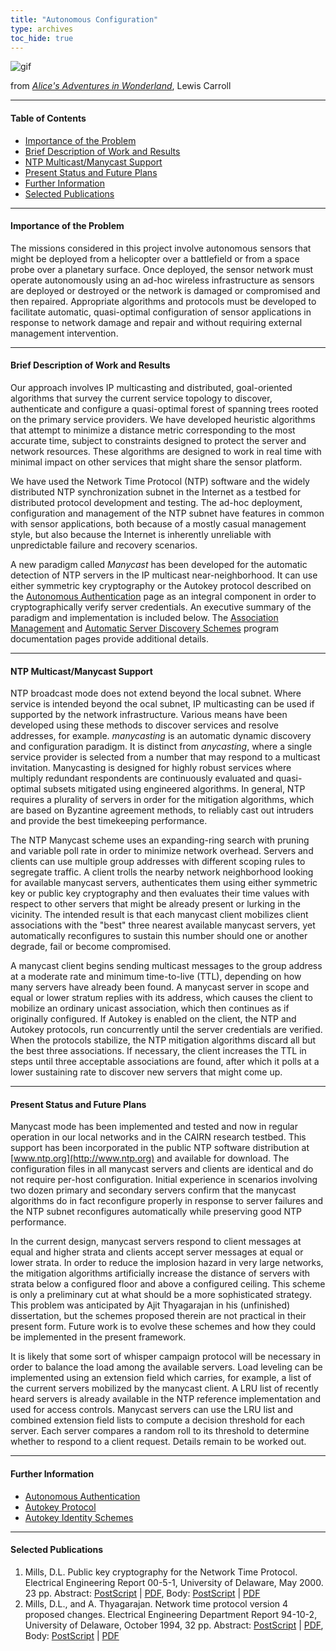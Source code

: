 ```yaml
---
title: "Autonomous Configuration"
type: archives
toc_hide: true
---
```


![gif](/archives/pic/rabbit.gif)

from [_Alice's Adventures in Wonderland_](/reflib/pictures), Lewis Carroll

* * *

#### Table of Contents

*   [Importance of the Problem](/reflib/autocfg/#importance-of-the-problem)
*   [Brief Description of Work and Results](/reflib/autocfg/#brief-description-of-work-and-results)
*   [NTP Multicast/Manycast Support](/reflib/autocfg/#ntp-multicastmanycast-support)
*   [Present Status and Future Plans](/reflib/autocfg/#present-status-and-future-plans)
*   [Further Information](/reflib/autocfg/#further-information)
*   [Selected Publications](/reflib/autocfg/#selected-publications)

* * *

#### Importance of the Problem

The missions considered in this project involve autonomous sensors that might be deployed from a helicopter over a battlefield or from a space probe over a planetary surface. Once deployed, the sensor network must operate autonomously using an ad-hoc wireless infrastructure as sensors are deployed or destroyed or the network is damaged or compromised and then repaired. Appropriate algorithms and protocols must be developed to facilitate automatic, quasi-optimal configuration of sensor applications in response to network damage and repair and without requiring external management intervention.

* * *

#### Brief Description of Work and Results

Our approach involves IP multicasting and distributed, goal-oriented algorithms that survey the current service topology to discover, authenticate and configure a quasi-optimal forest of spanning trees rooted on the primary service providers. We have developed heuristic algorithms that attempt to minimize a distance metric corresponding to the most accurate time, subject to constraints designed to protect the server and network resources. These algorithms are designed to work in real time with minimal impact on other services that might share the sensor platform.

We have used the Network Time Protocol (NTP) software and the widely distributed NTP synchronization subnet in the Internet as a testbed for distributed protocol development and testing. The ad-hoc deployment, configuration and management of the NTP subnet have features in common with sensor applications, both because of a mostly casual management style, but also because the Internet is inherently unreliable with unpredictable failure and recovery scenarios.

A new paradigm called _Manycast_ has been developed for the automatic detection of NTP servers in the IP multicast near-neighborhood. It can use either symmetric key cryptography or the Autokey protocol described on the [Autonomous Authentication](/reflib/autokey) page as an integral component in order to cryptographically verify server credentials. An executive summary of the paradigm and implementation is included below. The [Association Management](/archives/4.2.8-series/assoc) and [Automatic Server Discovery Schemes](/archives/4.2.8-series/discover) program documentation pages provide additional details.

* * *

#### NTP Multicast/Manycast Support

NTP broadcast mode does not extend beyond the local subnet. Where service is intended beyond the ocal subnet, IP multicasting can be used if supported by the network infrastructure. Various means have been developed using these methods to discover services and resolve addresses, for example. _manycasting_ is an automatic dynamic discovery and configuration paradigm. It is distinct from _anycasting_, where a single service provider is selected from a number that may respond to a multicast invitation. Manycasting is designed for highly robust services where multiply redundant respondents are continuously evaluated and quasi-optimal subsets mitigated using engineered algorithms. In general, NTP requires a plurality of servers in order for the mitigation algorithms, which are based on Byzantine agreement methods, to reliably cast out intruders and provide the best timekeeping performance.

The NTP Manycast scheme uses an expanding-ring search with pruning and variable poll rate in order to minimize network overhead. Servers and clients can use multiple group addresses with different scoping rules to segregate traffic. A client trolls the nearby network neighborhood looking for available manycast servers, authenticates them using either symmetric key or public key cryptography and then evaluates their time values with respect to other servers that might be already present or lurking in the vicinity. The intended result is that each manycast client mobilizes client associations with the "best" three nearest available manycast servers, yet automatically reconfigures to sustain this number should one or another degrade, fail or become compromised.

A manycast client begins sending multicast messages to the group address at a moderate rate and minimum time-to-live (TTL), depending on how many servers have already been found. A manycast server in scope and equal or lower stratum replies with its address, which causes the client to mobilize an ordinary unicast association, which then continues as if originally configured. If Autokey is enabled on the client, the NTP and Autokey protocols, run concurrently until the server credentials are verified. When the protocols stabilize, the NTP mitigation algorithms discard all but the best three associations. If necessary, the client increases the TTL in steps until three acceptable associations are found, after which it polls at a lower sustaining rate to discover new servers that might come up.

* * *

#### Present Status and Future Plans

Manycast mode has been implemented and tested and now in regular operation in our local networks and in the CAIRN research testbed. This support has been incorporated in the public NTP software distribution at [www.ntp.org](http://www.ntp.org) and available for download. The configuration files in all manycast servers and clients are identical and do not require per-host configuration. Initial experience in scenarios involving two dozen primary and secondary servers confirm that the manycast algorithms do in fact reconfigure properly in response to server failures and the NTP subnet reconfigures automatically while preserving good NTP performance.

In the current design, manycast servers respond to client messages at equal and higher strata and clients accept server messages at equal or lower strata. In order to reduce the implosion hazard in very large networks, the mitigation algorithms artificially increase the distance of servers with strata below a configured floor and above a configured ceiling. This scheme is only a preliminary cut at what should be a more sophisticated strategy. This problem was anticipated by Ajit Thyagarajan in his (unfinished) dissertation, but the schemes proposed therein are not practical in their present form. Future work is to evolve these schemes and how they could be implemented in the present framework.

It is likely that some sort of whisper campaign protocol will be necessary in order to balance the load among the available servers. Load leveling can be implemented using an extension field which carries, for example, a list of the current servers mobilized by the manycast client. A LRU list of recently heard servers is already available in the NTP reference implementation and used for access controls. Manycast servers can use the LRU list and combined extension field lists to compute a decision threshold for each server. Each server compares a random roll to its threshold to determine whether to respond to a client request. Details remain to be worked out.

* * *

#### Further Information

*   [Autonomous Authentication](/reflib/autokey)
*   [Autokey Protocol](/reflib/proto)
*   [Autokey Identity Schemes](/reflib/ident)

* * *

#### Selected Publications

1.  Mills, D.L. Public key cryptography for the Network Time Protocol. Electrical Engineering Report 00-5-1, University of Delaware, May 2000\. 23 pp. Abstract: [PostScript](/reflib/reports/pkey/pkeya.ps) | [PDF](/reflib/reports/pkey/pkeya.pdf), Body: [PostScript](/reflib/reports/pkey/pkeyb.ps) | [PDF](/reflib/reports/pkey/pkeyb.pdf)
2.  Mills, D.L., and A. Thyagarajan. Network time protocol version 4 proposed changes. Electrical Engineering Department Report 94-10-2, University of Delaware, October 1994, 32 pp. Abstract: [PostScript](/reflib/reports/acts/actsa.ps) | [PDF](/reflib/reports/acts/actsa.pdf), Body: [PostScript](/reflib/reports/acts/actsb.ps) | [PDF](/reflib/reports/acts/actsb.pdf)